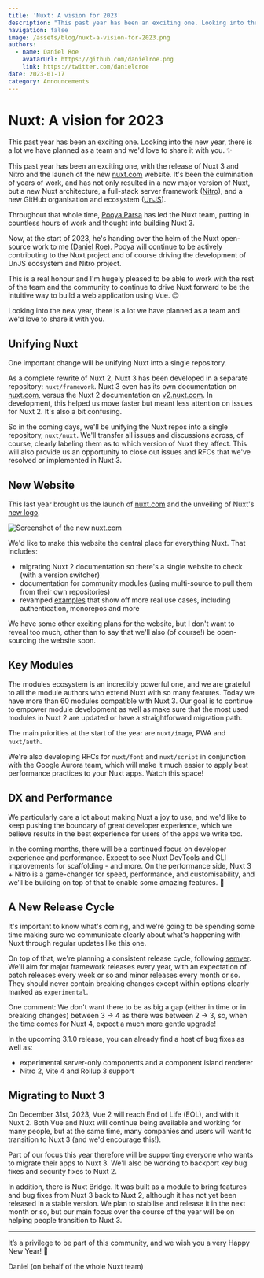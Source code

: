 ```yaml
---
title: 'Nuxt: A vision for 2023'
description: "This past year has been an exciting one. Looking into the new year, there is a lot we have planned as a team and we'd love to share it with you."
navigation: false
image: /assets/blog/nuxt-a-vision-for-2023.png
authors:
  - name: Daniel Roe
    avatarUrl: https://github.com/danielroe.png
    link: https://twitter.com/danielcroe
date: 2023-01-17
category: Announcements
---
```


# Nuxt: A vision for 2023

This past year has been an exciting one. Looking into the new year, there is a lot we have planned as a team and we'd love to share it with you. :sparkles:

This past year has been an exciting one, with the release of Nuxt 3 and Nitro and the launch of the new [nuxt.com](http://nuxt.com/) website. It's been the culmination of years of work, and has not only resulted in a new major version of Nuxt, but a new Nuxt architecture, a full-stack server framework ([Nitro](https://nitro.unjs.io/)), and a new GitHub organisation and ecosystem ([UnJS](https://github.com/unjs/)).

Throughout that whole time, [Pooya Parsa](https://github.com/pi0) has led the Nuxt team, putting in countless hours of work and thought into building Nuxt 3.

Now, at the start of 2023, he's handing over the helm of the Nuxt open-source work to me ([Daniel Roe](https://github.com/danielroe)). Pooya will continue to be actively contributing to the Nuxt project and of course driving the development of UnJS ecosystem and Nitro project.

This is a real honour and I'm hugely pleased to be able to work with the rest of the team and the community to continue to drive Nuxt forward to be the intuitive way to build a web application using Vue. 😊

Looking into the new year, there is a lot we have planned as a team and we'd love to share it with you.

## Unifying Nuxt

One important change will be unifying Nuxt into a single repository.

As a complete rewrite of Nuxt 2, Nuxt 3 has been developed in a separate repository: `nuxt/framework`. Nuxt 3 even has its own documentation on [nuxt.com](http://nuxt.com/), versus the Nuxt 2 documentation on [v2.nuxt.com](https://v2.nuxt.com). In development, this helped us move faster but meant less attention on issues for Nuxt 2. It's also a bit confusing.

So in the coming days, we'll be unifying the Nuxt repos into a single repository, `nuxt/nuxt`. We'll transfer all issues and discussions across, of course, clearly labeling them as to which version of Nuxt they affect. This will also provide us an opportunity to close out issues and RFCs that we've resolved or implemented in Nuxt 3.

## New Website

This last year brought us the launch of [nuxt.com](http://nuxt.com/) and the unveiling of Nuxt's [new logo](/design-kit).

![Screenshot of the new nuxt.com](https://user-images.githubusercontent.com/28706372/212973698-91fce9a6-e9ef-4fdc-ad63-9b3924c41704.png)

We'd like to make this website the central place for everything Nuxt. That includes:

- migrating Nuxt 2 documentation so there's a single website to check (with a version switcher)
- documentation for community modules (using multi-source to pull them from their own repositories)
- revamped [examples](/docs/examples/essentials/hello-world) that show off more real use cases, including authentication, monorepos and more

We have some other exciting plans for the website, but I don't want to reveal too much, other than to say that we'll also (of course!) be open-sourcing the website soon.

## Key Modules

The modules ecosystem is an incredibly powerful one, and we are grateful to all the module authors who extend Nuxt with so many features. Today we have more than 60 modules compatible with Nuxt 3. Our goal is to continue to empower module development as well as make sure that the most used modules in Nuxt 2 are updated or have a straightforward migration path.

The main priorities at the start of the year are `nuxt/image`, PWA and `nuxt/auth`.

We're also developing RFCs for `nuxt/font` and `nuxt/script` in conjunction with the Google Aurora team, which will make it much easier to apply best performance practices to your Nuxt apps. Watch this space!

## DX and Performance

We particularly care a lot about making Nuxt a joy to use, and we'd like to keep pushing the boundary of great developer experience, which we believe results in the best experience for users of the apps we write too.

In the coming months, there will be a continued focus on developer experience and performance. Expect to see Nuxt DevTools and CLI improvements for scaffolding - and more. On the performance side, Nuxt 3 + Nitro is a game-changer for speed, performance, and customisability, and we’ll be building on top of that to enable some amazing features. 🚀

## A New Release Cycle

It's important to know what's coming, and we're going to be spending some time making sure we communicate clearly about what's happening with Nuxt through regular updates like this one.

On top of that, we're planning a consistent release cycle, following [semver](https://semver.org/). We'll aim for major framework releases every year, with an expectation of patch releases every week or so and minor releases every month or so. They should never contain breaking changes except within options clearly marked as `experimental`.

One comment: We don't want there to be as big a gap (either in time or in breaking changes) between 3 -> 4 as there was between 2 -> 3, so, when the time comes for Nuxt 4, expect a much more gentle upgrade!

In the upcoming 3.1.0 release, you can already find a host of bug fixes as well as:

- experimental server-only components and a component island renderer
- Nitro 2, Vite 4 and Rollup 3 support

## Migrating to Nuxt 3

On December 31st, 2023, Vue 2 will reach End of Life (EOL), and with it Nuxt 2. Both Vue and Nuxt will continue being available and working for many people, but at the same time, many companies and users will want to transition to Nuxt 3 (and we'd encourage this!).

Part of our focus this year therefore will be supporting everyone who wants to migrate their apps to Nuxt 3. We'll also be working to backport key bug fixes and security fixes to Nuxt 2.

In addition, there is Nuxt Bridge. It was built as a module to bring features and bug fixes from Nuxt 3 back to Nuxt 2, although it has not yet been released in a stable version. We plan to stabilise and release it in the next month or so, but our main focus over the course of the year will be on helping people transition to Nuxt 3.

---

It’s a privilege to be part of this community, and we wish you a very Happy New Year! 💚

Daniel (on behalf of the whole Nuxt team)
